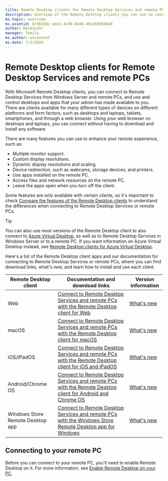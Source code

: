 ```yaml
---
title: Remote Desktop clients for Remote Desktop Services and remote PCs - Windows Server
description: Overview of the Remote Desktop clients you can use to connect to Remote Desktop Services.
ms.topic: overview
ms.assetid: b7d8158c-aee1-4c60-8a46-40ce5595b8e8
author: HeidiLohr
manager: femila
ms.author: wscontent
ms.date: 7/3/2024
---
```

# Remote Desktop clients for Remote Desktop Services and remote PCs

With Microsoft Remote Desktop clients, you can connect to Remote Desktop Services from Windows Server and remote PCs, and use and control desktops and apps that your admin has made available to you. There are clients available for many different types of devices on different platforms and form factors, such as desktops and laptops, tablets, smartphones, and through a web browser. Using your web browser on desktops and laptops, you can connect without having to download and install any software.

There are many features you can use to enhance your remote experience, such as:

- Multiple monitor support.
- Custom display resolutions.
- Dynamic display resolutions and scaling.
- Device redirection, such as webcams, storage devices, and printers.
- Use apps installed on the remote PC.
- Access files and network resources on the remote PC.
- Leave the apps open when you turn off the client.

Some features are only available with certain clients, so it's important to check [Compare the features of the Remote Desktop clients](remote-desktop-features.md) to understand the differences when connecting to Remote Desktop Services or remote PCs.

> [!TIP]
> You can also use most versions of the Remote Desktop client to also connect to [Azure Virtual Desktop](/azure/virtual-desktop/users/connect-windows?tabs=subscribe), as well as to Remote Desktop Services in Windows Server or to a remote PC. If you want information on Azure Virtual Desktop instead, see [Remote Desktop clients for Azure Virtual Desktop](/azure/virtual-desktop/users/remote-desktop-clients-overview).

Here's a list of the Remote Desktop client apps and our documentation for connecting to Remote Desktop Services or remote PCs, where you can find download links, what's new, and learn how to install and use each client.

| Remote Desktop client | Documentation and download links | Version information |
|--|--|--|
| Web | [Connect to Remote Desktop Services and remote PCs with the Remote Desktop client for Web](remote-desktop-web-client.md) | [What's new](web-client-whatsnew.md) |
| macOS | [Connect to Remote Desktop Services and remote PCs with the Remote Desktop client for macOS](remote-desktop-mac.md) | [What's new](mac-whatsnew.md) |
| iOS/iPadOS | [Connect to Remote Desktop Services and remote PCs with the Remote Desktop client for iOS and iPadOS](remote-desktop-ios.md) | [What's new](ios-whatsnew.md) |
| Android/Chrome OS | [Connect to Remote Desktop Services and remote PCs with the Remote Desktop client for Android and Chrome OS](remote-desktop-android.md) | [What's new](android-whatsnew.md) |
| Windows Store Remote Desktop app | [Connect to Remote Desktop Services and remote PCs with the Windows Store Remote Desktop app for Windows](windows.md) | [What's new](windows-whatsnew.md) |

## Connecting to your remote PC

Before you can connect to your remote PC, you'll need to enable Remote Desktop on it. For more information, see [Enable Remote Desktop on your PC](remote-desktop-allow-access.md).
